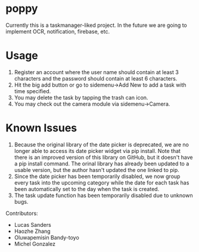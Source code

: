 # poppy

Currently this is a taskmanager-liked project. In the future we are going to implement OCR, notification, firebase, etc.

# Usage

1. Register an account where the user name should contain at least 3 characters and the password should contain at least 6 characters.
2. Hit the big add button or go to sidemenu->Add New to add a task with time specified. 
3. You may delete the task by tapping the trash can icon.
4. You may check out the camera module via sidemenu->Camera.

# Known Issues

1. Because the original library of the date picker is deprecated, we are no longer able to access its date picker widget via pip install. Note that there is an improved version of this library on GitHub, but it doesn't have a pip install command. The orinal library has already been updated to a usable version, but the author hasn't updated the one linked to pip.
2. Since the date picker has been temporarily disabled, we now group every task into the upcoming category while the date for each task has been automatically set to the day when the task is created.
3. The task update function has been temporarily disabled due to unknown bugs.


Contributors:
- Lucas Sanders
- Haozhe Zhang
- Oluwapemisin Bandy-toyo
- Michel Gonzalez
